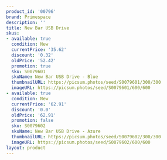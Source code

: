 ```yaml
---
product_id: '00796'
brand: Primespace
description: ''
title: New Bar USB Drive
skus:
- available: true
  condition: New
  currentPrice: '35.62'
  discount: '0.32'
  oldPrice: '52.42'
  promotion: true
  sku: S0079601
  skuName: New Bar USB Drive - Blue
  thumbnailURL: https://picsum.photos/seed/S0079601/300/300
  imageURL: https://picsum.photos/seed/S0079601/600/600
- available: true
  condition: New
  currentPrice: '62.91'
  discount: '0.0'
  oldPrice: '62.91'
  promotion: false
  sku: S0079602
  skuName: New Bar USB Drive - Azure
  thumbnailURL: https://picsum.photos/seed/S0079602/300/300
  imageURL: https://picsum.photos/seed/S0079602/600/600
layout: product
---
```

